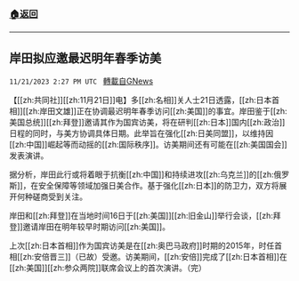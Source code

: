 ###  [:house:返回](README.md)
---


## 岸田拟应邀最迟明年春季访美
`11/21/2023 2:27 PM UTC ` [轉載自GNews](https://gnews.org/articles/2000425)

【[[zh:共同社]][[zh:11月21日]]电】多[[zh:名相]]关人士21日透露，[[zh:日本首相]][[zh:岸田文雄]]正在协调最迟明年春季访问[[zh:美国]]的事宜。岸田鉴于[[zh:美国总统]][[zh:拜登]]邀请其作为国宾访美，将在研判[[zh:日本]]国内[[zh:政治]]日程的同时，与美方协调具体日期。此举旨在强化[[zh:日美同盟]]，以维持因[[zh:中国]]崛起等而动摇的[[zh:国际秩序]]。访美期间还有可能在[[zh:美国国会]]发表演讲。

据分析，岸田此行或将着眼于抗衡[[zh:中国]]和持续进攻[[zh:乌克兰]]的[[zh:俄罗斯]]，在安全保障等领域加强日美合作。基于强化[[zh:日本]]的防卫力，双方将展开何种磋商受到关注。

岸田和[[zh:拜登]]在当地时间16日于[[zh:美国]][[zh:旧金山]]举行会谈，[[zh:拜登]]邀请岸田在明年较早时期访问[[zh:美国]]。

上次[[zh:日本首相]]作为国宾访美是在[[zh:奥巴马政府]]时期的2015年，时任首相[[zh:安倍晋三]]（已故）受邀。访美期间，[[zh:安倍]]完成了[[zh:日本首相]]在[[zh:美国]][[zh:参众两院]]联席会议上的首次演讲。（完）
